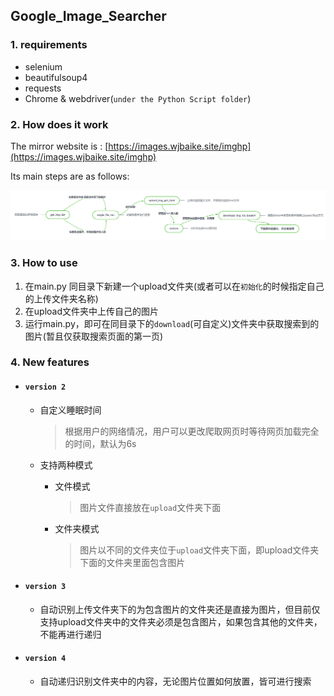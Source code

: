 ## Google_Image_Searcher

### 1. requirements

- selenium
- beautifulsoup4
- requests
- Chrome & webdriver(`under the Python Script folder`)

### 2. How does it work

The mirror website is : [https://images.wjbaike.site/imghp](https://images.wjbaike.site/imghp)

Its main steps are as follows:

<img src='process_2.png' >

### 3. How to use

1. 在main.py 同目录下新建一个upload文件夹(或者可以在`初始化`的时候指定自己的上传文件夹名称)
2. 在upload文件夹中上传自己的图片
3. 运行main.py，即可在同目录下的`download`(可自定义)文件夹中获取搜索到的图片(暂且仅获取搜索页面的第一页)


### 4. New features
- #### `version 2`
  
  - 自定义睡眠时间  
  
    >  根据用户的网络情况，用户可以更改爬取网页时等待网页加载完全的时间，默认为6s
  
  - 支持两种模式
  
    - 文件模式
  
      > 图片文件直接放在`upload`文件夹下面
  
    - 文件夹模式
  
      > 图片以不同的文件夹位于`upload`文件夹下面，即upload文件夹下面的文件夹里面包含图片

- #### `version 3`
  - 自动识别上传文件夹下的为包含图片的文件夹还是直接为图片，但目前仅支持upload文件夹中的文件夹必须是包含图片，如果包含其他的文件夹，不能再进行递归
  

- #### `version 4`
  - 自动递归识别文件夹中的内容，无论图片位置如何放置，皆可进行搜索
